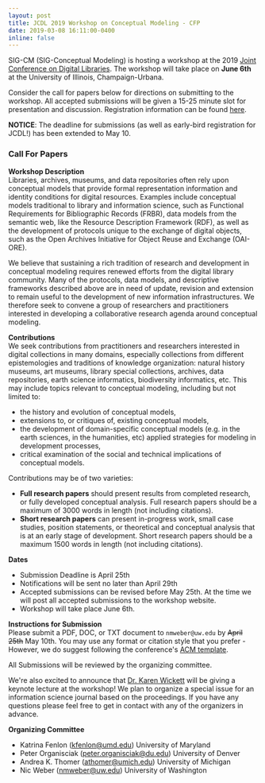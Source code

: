 ```yaml
---
layout: post
title: JCDL 2019 Workshop on Conceptual Modeling - CFP
date: 2019-03-08 16:11:00-0400
inline: false
---
```


SIG-CM (SIG-Conceptual Modeling) is hosting a workshop at the 2019 [Joint Conference on Digital Libraries](https://2019.jcdl.org/). The workshop will take place on **June 6th** at the University of Illinois, Champaign-Urbana. 

Consider the call for papers below for directions on submitting to the workshop. All accepted submissions will be given a 15-25 minute slot for presentation and discussion. Registration information can be found [here](https://2019.jcdl.org/registration/).

**NOTICE**: The deadline for submissions (as well as early-bird registration for JCDL!) has been extended to May 10. 
<p>

### Call For Papers

**Workshop Description**        
Libraries, archives, museums, and data repositories often rely upon conceptual models that provide formal representation information and identity conditions for digital resources. Examples include conceptual models traditional to library and information science, such as Functional Requirements for Bibliographic Records (FRBR), data models from the semantic web, like the Resource Description Framework (RDF), as well as the development of protocols unique to the exchange of digital objects, such as the Open Archives Initiative for Object Reuse and Exchange (OAI-ORE).

We believe that sustaining a rich tradition of research and development in conceptual modeling requires renewed efforts from the digital library community. Many of the protocols, data models, and descriptive frameworks described above are in need of update, revision and extension to remain useful to the development of new information infrastructures. We therefore seek to convene a group of researchers and practitioners interested in developing a collaborative research agenda around conceptual modeling. 

**Contributions**       
We seek contributions from practitioners and researchers interested in digital collections in many domains, especially collections from different epistemologies and traditions of knowledge organization: natural history museums, art museums, library special collections, archives, data repositories, earth science informatics, biodiversity informatics, etc. This may include topics relevant to conceptual modeling, including but not limited to:  
- the history and evolution of conceptual models,
- extensions to, or critiques of, existing conceptual models,
- the development of domain-specific conceptual models (e.g. in the earth sciences, in the humanities, etc) applied strategies for modeling in development processes,
- critical examination of the social and technical implications of conceptual models.

Contributions may be of two varieties:

- **Full research papers** should present results from completed research, or fully developed conceptual analysis. Full research papers should be a maximum of 3000 words in length (not including citations).
- **Short research papers** can present in-progress work, small case studies, position statements, or theoretical and conceptual analysis that is at an early stage of development. Short research papers should be a maximum 1500 words in length (not including citations).

**Dates**          
- Submission Deadline is April 25th
- Notifications will be sent no later than April 29th
- Accepted submissions can be revised before May 25th. At the time we will post all accepted submissions to the workshop website.
- Workshop will take place June 6th.

**Instructions for Submission**            
Please submit a PDF, DOC, or TXT document to `nmweber@uw.edu` by ~~April 25th~~ May 10th. You may use any format or citation style that you prefer - However, we do suggest following the conference's [ACM template](https://www.acm.org/publications/proceedings-template).  

All Submissions will be reviewed by the organizing committee.

We're also excited to announce that [Dr. Karen Wickett](https://ischool.illinois.edu/people/karen-wickett) will be giving a keynote lecture at the workshop! We plan to organize a special issue for an information science journal based on the proceedings. If you have any questions please feel free to get in contact with any of the organizers in advance.
<br>

**Organizing Committee**            
- Katrina Fenlon (kfenlon@umd.edu) University of Maryland
- Peter Organisciak (peter.organisciak@du.edu) University of Denver
- Andrea K. Thomer (athomer@umich.edu) University of Michigan
- Nic Weber (nmweber@uw.edu) University of Washington
